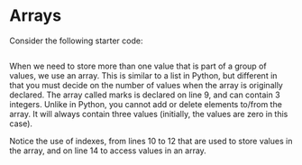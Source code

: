 # Arrays

Consider the following starter code:

```

```

When we need to store more than one value that is part of a group of values, we use an array.  This is similar to a list in Python, but different in that you must decide on the number of values when the array is originally declared.  The array called marks is declared on line 9, and can contain 3 integers.  Unlike in Python, you cannot add or delete elements to/from the array.  It will always contain three values (initially, the values are zero in this case).

Notice the use of indexes, from lines 10 to 12 that are used to store values in the array, and on line 14 to access values in an array.
